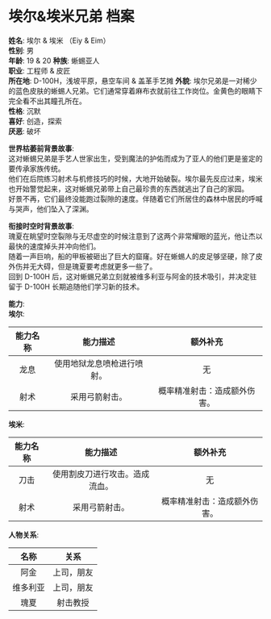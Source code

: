 # 埃尔&埃米兄弟 档案

**姓名**: 埃尔 & 埃米 （Eiy & Eim）  
**性别**: 男  
**年龄**: 19 & 20
**种族**: 蜥蜴亚人  
**职业**: 工程师 & 皮匠  
**所在地**: D-100H，浅坡平原，悬空车间 & 盖革手艺摊
**外貌**: 埃尔兄弟是一对稀少的蓝色皮肤的蜥蜴人兄弟。它们通常穿着麻布衣就前往工作岗位。金黄色的眼睛下完全看不出其瞳孔所在。  
**性格**: 沉默  
**喜好**: 创造，探索  
**厌恶**: 破坏  

**世界枯萎前背景故事**:  
这对蜥蜴兄弟是手艺人世家出生，受到魔法的护佑而成为了亚人的他们更是鉴定的要传承家族传统。  
他们在后院练习射术与机修技巧的时候，大地开始破裂。埃尔最先反应过来，埃米也开始警觉起来，这对蜥蜴兄弟带上自己最珍贵的东西就逃出了自己的家园。  
好景不再，它们最终没能跑过裂隙的速度。伴随着它们所居住的森林中居民的呼喊与哭声，他们坠入了深渊。

**衔接时空时背景故事**:  
瑰夏在眺望时空裂隙与无尽虚空的时候注意到了这两个非常耀眼的蓝光，他让杰以最快的速度掉头并冲向他们。  
随着一声巨响，船的甲板被砸出了巨大的窟窿。好在蜥蜴人的皮足够坚硬，除了皮外伤并无大碍，但是瑰夏要考虑就更多一些了。  
回到 D-100H 后，这对蜥蜴兄弟立刻就被维多利亚与阿金的技术吸引，并决定驻留于 D-100H 长期追随他们学习新的技术。

**能力**:  
**埃尔**:

|能力名称|能力描述|额外补充|
|:---:|:---:|:---:|
|龙息|使用地狱龙息喷枪进行喷射。|无|
|射术|采用弓箭射击。|概率精准射击：造成额外伤害。|

**埃米**:

|能力名称|能力描述|额外补充|
|:---:|:---:|:---:|
|刀击|使用割皮刀进行攻击。造成流血。|无|
|射术|采用弓箭射击。|概率精准射击：造成额外伤害。|

**人物关系**:

|名称|关系|
|:---:|:---:|
|阿金|上司，朋友|
|维多利亚|上司，朋友|
|瑰夏|射击教授|

